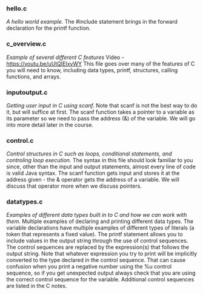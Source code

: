 ### hello.c
*A hello world example.*
The #include statement brings in the forward declaration for the printf function.

### c_overview.c
*Example of several different C features*
Video - https://youtu.be/uUtQIEIxvWY 
This file goes over many of the features of C you will need to know, including data types, printf, structures, calling functions, and arrays.

### inputoutput.c
*Getting user input in C using scanf.*
Note that scanf is not the best way to do it, but will suffice at first.  The scanf function takes a pointer to a variable as its parameter so we need to pass the address (&) of the variable.  We will go into more detail later in the course.

### control.c
*Control structures in C such as loops, conditional statements, and controling loop execution.*
The syntax in this file should look familiar to you since, other than the input and output statements, almost every line of code is valid Java syntax.  The scanf function gets input and stores it at the address given - the & operator gets the address of a variable.  We will discuss that operator more when we discuss pointers. 

### datatypes.c
*Examples of different data types built in to C and how we can work with them.*
Multiple examples of declaring and printing different data types.  The variable declarations have multiple examples of different types of literals (a token that represents a fixed value).  The printf statement allows you to include values in the output string through the use of control sequences.  The control sequences are replaced by the expression(s) that follows the output string.  Note that whatever expression you try to print will be implicitly converted to the type declared in the control sequence.  That can cause confusion when you print a negative number using the %u control sequence, so if you get unexpected output always check that you are using the correct control sequence for the variable.  Additional control sequences are listed in the C notes.


